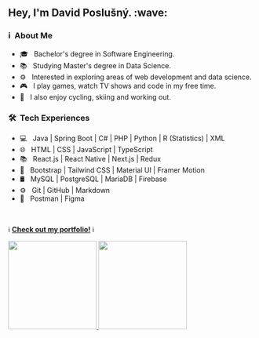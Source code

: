 <h2> Hey, I'm David Poslušný. :wave:</h2>

<h3> ℹ️ &nbsp;About Me </h3>

- 🎓 &nbsp; Bachelor's degree in Software Engineering.
- 📚 &nbsp; Studying Master's degree in Data Science.
- ⚙ &nbsp; Interested in exploring areas of web development and data science.
- 🎮 &nbsp; I play games, watch TV shows and code in my free time.
- 🎨 &nbsp; I also enjoy cycling, skiing and working out.

<h3> 🛠 &nbsp;Tech Experiences</h3>

- 💻 &nbsp; Java | Spring Boot | C# | PHP | Python | R (Statistics) | XML
- 🌐 &nbsp; HTML | CSS | JavaScript | TypeScript
- 📚 &nbsp; React.js | React Native | Next.js | Redux
- 🎨 &nbsp; Bootstrap | Tailwind CSS | Material UI | Framer Motion
- 🛢 &nbsp; MySQL | PostgreSQL | MariaDB | Firebase
- ⚙️ &nbsp; Git | GitHub | Markdown
- 📐 &nbsp; Postman | Figma
<br/>

ℹ️ [**Check out my portfolio!**](https://davidposlusny.onrender.com/) ℹ️

<a href="https://github.com/itsDaiton">
  <img height="180em" src="https://github-readme-stats.vercel.app/api?username=itsDaiton&theme=buefy&show_icons=true" />
  <img height="180em" src="https://github-readme-stats.vercel.app/api/top-langs/?username=itsDaiton&theme=buefy&layout=compact" />
</a>

<br/>
